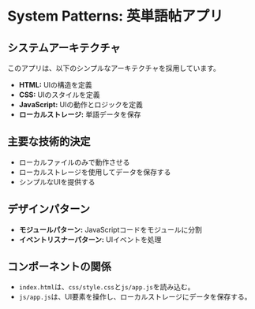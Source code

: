 # System Patterns: 英単語帖アプリ

## システムアーキテクチャ

このアプリは、以下のシンプルなアーキテクチャを採用しています。

*   **HTML:** UIの構造を定義
*   **CSS:** UIのスタイルを定義
*   **JavaScript:** UIの動作とロジックを定義
*   **ローカルストレージ:** 単語データを保存

## 主要な技術的決定

*   ローカルファイルのみで動作させる
*   ローカルストレージを使用してデータを保存する
*   シンプルなUIを提供する

## デザインパターン

*   **モジュールパターン:** JavaScriptコードをモジュールに分割
*   **イベントリスナーパターン:** UIイベントを処理

## コンポーネントの関係

*   `index.html`は、`css/style.css`と`js/app.js`を読み込む。
*   `js/app.js`は、UI要素を操作し、ローカルストレージにデータを保存する。

